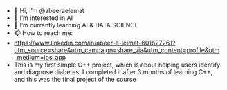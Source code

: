 - 👋 Hi, I’m @abeeraelemat
- 👀 I’m interested in AI 
- 🌱 I’m currently learning AI & DATA SCIENCE 
- 📫 How to reach me:
- https://www.linkedin.com/in/abeer-e-leimat-601b27261?utm_source=share&utm_campaign=share_via&utm_content=profile&utm_medium=ios_app
- This is my first simple C++ project, which is about helping users identify and diagnose diabetes. I completed it after 3 months of learning C++, and this was the final project of the course

<!---
abeeraelemat/abeeraelemat is a ✨ special ✨ repository because its `README.md` (this file) appears on your GitHub profile.
You can click the Preview link to take a look at your changes.
--->
